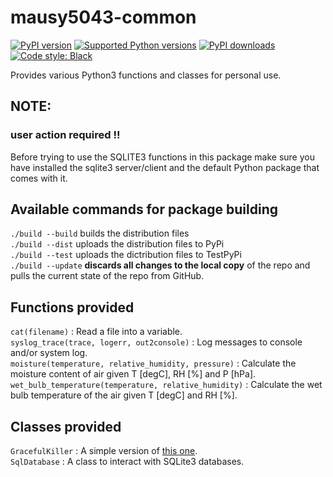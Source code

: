 # mausy5043-common

[![PyPI version](https://img.shields.io/pypi/v/mausy5043-common.svg?logo=pypi&logoColor=FFE873)](https://pypi.org/project/mausy5043-common)
[![Supported Python versions](https://img.shields.io/pypi/pyversions/mausy5043-common.svg?logo=python&logoColor=FFE873)](https://pypi.org/project/mausy5043-common)
[![PyPI downloads](https://img.shields.io/pypi/dm/mausy5043-common.svg)](https://pypistats.org/packages/mausy5043-common)
[![Code style: Black](https://img.shields.io/badge/code%20style-Black-000000.svg)](https://github.com/psf/black)

Provides various Python3 functions and classes for personal use.

## NOTE:
### user action required !!
Before trying to use the SQLITE3 functions in this package make sure you have installed the sqlite3 server/client and 
the default Python package that comes with it.

## Available commands for package building
`./build --build` builds the distribution files   
`./build --dist` uploads the distribution files to PyPi   
`./build --test` uploads the dictribution files to TestPyPi   
`./build --update` **discards all changes to the local copy** of the repo and pulls the current state of the repo from GitHub.

## Functions provided
`cat(filename)` : Read a file into a variable.   
`syslog_trace(trace, logerr, out2console)` : Log messages to console and/or system log.   
`moisture(temperature, relative_humidity, pressure)` : Calculate the moisture content of air given T [degC], RH [%] and P [hPa].   
`wet_bulb_temperature(temperature, relative_humidity)` : Calculate the wet bulb temperature of the air given T [degC] and RH [%].   

## Classes provided
`GracefulKiller` : A simple version of [this one](https://pypi.org/project/GracefulKiller/).   
`SqlDatabase` : A class to interact with SQLite3 databases.
